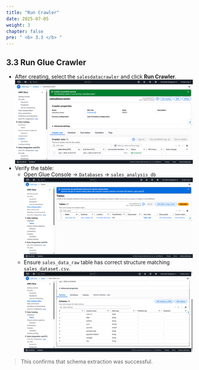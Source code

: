 ```yaml
---
title: "Run Crawler"
date: 2025-07-05
weight: 3
chapter: false
pre: " <b> 3.3 </b> "
---
```


## 3.3 Run Glue Crawler

- After creating, select the `salesdatacrawler` and click **Run Crawler**.
![Glue](/images/03/033/1.png?featherlight=false&width=90pc)
- Verify the table:
  - Open Glue Console → `Databases` → `sales_analysis_db`
![Glue](/images/03/033/2.png?featherlight=false&width=90pc)
  - Ensure `sales_data_raw` table has correct structure matching `sales_dataset.csv`.
![Glue](/images/03/033/3.png?featherlight=false&width=90pc)
> This confirms that schema extraction was successful.
